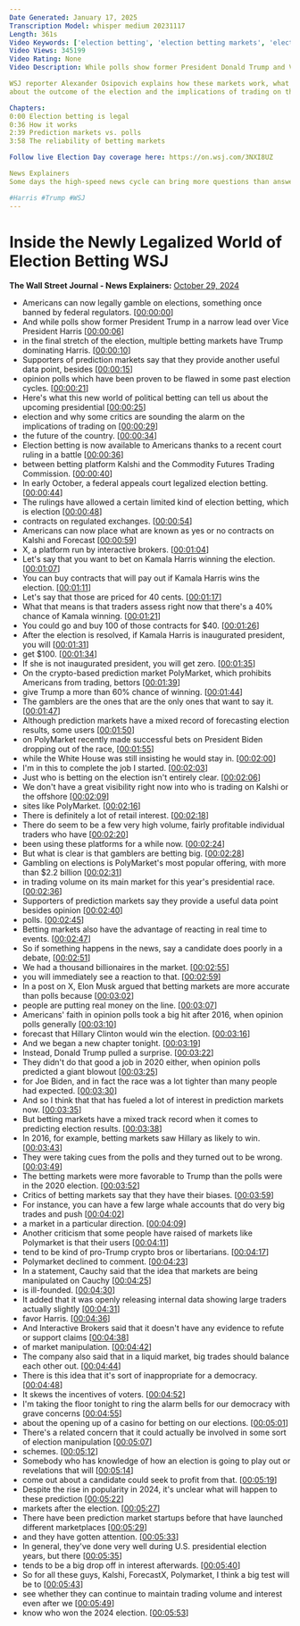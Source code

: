 ```yaml
---
Date Generated: January 17, 2025
Transcription Model: whisper medium 20231117
Length: 361s
Video Keywords: ['election betting', 'election betting markets', 'election gambling', 'gambling', 'betting', 'markets', 'betting markets', 'polymarket', 'polymarket election', 'polls', 'polling', 'election', '2024 presidential election', 'donald trump', 'kamala harris', 'harris news', 'trump news', 'harris vs trump', 'kalshi trading', 'trump polls', 'gop', 'harris polls', 'prediction markets', 'general election', 'us news', 'federal regulators', 'regulation', 'gamble', 'political betting', 'political gambling', 'trading', 'trading markets', 'futures trading', 'usnews']
Video Views: 345199
Video Rating: None
Video Description: While polls show former President Donald Trump and Vice President Kamala Harris in a dead heat in the final stretch of the 2024 election, the GOP nominee is dominating the Democratic candidate in the betting markets. Once banned by federal regulators, Americans can now legally gamble on elections in prediction markets. Platforms like Kalshi and Polymarket have emerged as websites to place yes-or-no contracts.

WSJ reporter Alexander Osipovich explains how these markets work, what they could tell us 
about the outcome of the election and the implications of trading on the future of the country. 

Chapters:
0:00 Election betting is legal
0:36 How it works
2:39 Prediction markets vs. polls
3:58 The reliability of betting markets

Follow live Election Day coverage here: https://on.wsj.com/3NXI8UZ

News Explainers
Some days the high-speed news cycle can bring more questions than answers. WSJ’s news explainers break down the day's biggest stories into bite-size pieces to help you make sense of the news.

#Harris #Trump #WSJ
---
```


# Inside the Newly Legalized World of Election Betting  WSJ
**The Wall Street Journal - News Explainers:** [October 29, 2024](https://www.youtube.com/watch?v=Ufkwk8mWs9o)
*  Americans can now legally gamble on elections, something once banned by federal regulators. [[00:00:00](https://www.youtube.com/watch?v=Ufkwk8mWs9o&t=0.0s)]
*  And while polls show former President Trump in a narrow lead over Vice President Harris [[00:00:06](https://www.youtube.com/watch?v=Ufkwk8mWs9o&t=6.12s)]
*  in the final stretch of the election, multiple betting markets have Trump dominating Harris. [[00:00:10](https://www.youtube.com/watch?v=Ufkwk8mWs9o&t=10.72s)]
*  Supporters of prediction markets say that they provide another useful data point, besides [[00:00:15](https://www.youtube.com/watch?v=Ufkwk8mWs9o&t=15.8s)]
*  opinion polls which have been proven to be flawed in some past election cycles. [[00:00:21](https://www.youtube.com/watch?v=Ufkwk8mWs9o&t=21.12s)]
*  Here's what this new world of political betting can tell us about the upcoming presidential [[00:00:25](https://www.youtube.com/watch?v=Ufkwk8mWs9o&t=25.0s)]
*  election and why some critics are sounding the alarm on the implications of trading on [[00:00:29](https://www.youtube.com/watch?v=Ufkwk8mWs9o&t=29.52s)]
*  the future of the country. [[00:00:34](https://www.youtube.com/watch?v=Ufkwk8mWs9o&t=34.32s)]
*  Election betting is now available to Americans thanks to a recent court ruling in a battle [[00:00:36](https://www.youtube.com/watch?v=Ufkwk8mWs9o&t=36.68s)]
*  between betting platform Kalshi and the Commodity Futures Trading Commission. [[00:00:40](https://www.youtube.com/watch?v=Ufkwk8mWs9o&t=40.84s)]
*  In early October, a federal appeals court legalized election betting. [[00:00:44](https://www.youtube.com/watch?v=Ufkwk8mWs9o&t=44.96s)]
*  The rulings have allowed a certain limited kind of election betting, which is election [[00:00:48](https://www.youtube.com/watch?v=Ufkwk8mWs9o&t=48.68s)]
*  contracts on regulated exchanges. [[00:00:54](https://www.youtube.com/watch?v=Ufkwk8mWs9o&t=54.239999999999995s)]
*  Americans can now place what are known as yes or no contracts on Kalshi and Forecast [[00:00:59](https://www.youtube.com/watch?v=Ufkwk8mWs9o&t=59.48s)]
*  X, a platform run by interactive brokers. [[00:01:04](https://www.youtube.com/watch?v=Ufkwk8mWs9o&t=64.2s)]
*  Let's say that you want to bet on Kamala Harris winning the election. [[00:01:07](https://www.youtube.com/watch?v=Ufkwk8mWs9o&t=67.44s)]
*  You can buy contracts that will pay out if Kamala Harris wins the election. [[00:01:11](https://www.youtube.com/watch?v=Ufkwk8mWs9o&t=71.47999999999999s)]
*  Let's say that those are priced for 40 cents. [[00:01:17](https://www.youtube.com/watch?v=Ufkwk8mWs9o&t=77.47999999999999s)]
*  What that means is that traders assess right now that there's a 40% chance of Kamala winning. [[00:01:21](https://www.youtube.com/watch?v=Ufkwk8mWs9o&t=81.08s)]
*  You could go and buy 100 of those contracts for $40. [[00:01:26](https://www.youtube.com/watch?v=Ufkwk8mWs9o&t=86.38s)]
*  After the election is resolved, if Kamala Harris is inaugurated president, you will [[00:01:31](https://www.youtube.com/watch?v=Ufkwk8mWs9o&t=91.53999999999999s)]
*  get $100. [[00:01:34](https://www.youtube.com/watch?v=Ufkwk8mWs9o&t=94.97999999999999s)]
*  If she is not inaugurated president, you will get zero. [[00:01:35](https://www.youtube.com/watch?v=Ufkwk8mWs9o&t=95.97999999999999s)]
*  On the crypto-based prediction market PolyMarket, which prohibits Americans from trading, bettors [[00:01:39](https://www.youtube.com/watch?v=Ufkwk8mWs9o&t=99.78s)]
*  give Trump a more than 60% chance of winning. [[00:01:44](https://www.youtube.com/watch?v=Ufkwk8mWs9o&t=104.53999999999999s)]
*  The gamblers are the ones that are the only ones that want to say it. [[00:01:47](https://www.youtube.com/watch?v=Ufkwk8mWs9o&t=107.53999999999999s)]
*  Although prediction markets have a mixed record of forecasting election results, some users [[00:01:50](https://www.youtube.com/watch?v=Ufkwk8mWs9o&t=110.89999999999999s)]
*  on PolyMarket recently made successful bets on President Biden dropping out of the race, [[00:01:55](https://www.youtube.com/watch?v=Ufkwk8mWs9o&t=115.16s)]
*  while the White House was still insisting he would stay in. [[00:02:00](https://www.youtube.com/watch?v=Ufkwk8mWs9o&t=120.39999999999999s)]
*  I'm in this to complete the job I started. [[00:02:03](https://www.youtube.com/watch?v=Ufkwk8mWs9o&t=123.47999999999999s)]
*  Just who is betting on the election isn't entirely clear. [[00:02:06](https://www.youtube.com/watch?v=Ufkwk8mWs9o&t=126.16s)]
*  We don't have a great visibility right now into who is trading on Kalshi or the offshore [[00:02:09](https://www.youtube.com/watch?v=Ufkwk8mWs9o&t=129.56s)]
*  sites like PolyMarket. [[00:02:16](https://www.youtube.com/watch?v=Ufkwk8mWs9o&t=136.35999999999999s)]
*  There is definitely a lot of retail interest. [[00:02:18](https://www.youtube.com/watch?v=Ufkwk8mWs9o&t=138.24s)]
*  There do seem to be a few very high volume, fairly profitable individual traders who have [[00:02:20](https://www.youtube.com/watch?v=Ufkwk8mWs9o&t=140.28s)]
*  been using these platforms for a while now. [[00:02:24](https://www.youtube.com/watch?v=Ufkwk8mWs9o&t=144.96s)]
*  But what is clear is that gamblers are betting big. [[00:02:28](https://www.youtube.com/watch?v=Ufkwk8mWs9o&t=148.0s)]
*  Gambling on elections is PolyMarket's most popular offering, with more than $2.2 billion [[00:02:31](https://www.youtube.com/watch?v=Ufkwk8mWs9o&t=151.3s)]
*  in trading volume on its main market for this year's presidential race. [[00:02:36](https://www.youtube.com/watch?v=Ufkwk8mWs9o&t=156.48000000000002s)]
*  Supporters of prediction markets say they provide a useful data point besides opinion [[00:02:40](https://www.youtube.com/watch?v=Ufkwk8mWs9o&t=160.84s)]
*  polls. [[00:02:45](https://www.youtube.com/watch?v=Ufkwk8mWs9o&t=165.28s)]
*  Betting markets also have the advantage of reacting in real time to events. [[00:02:47](https://www.youtube.com/watch?v=Ufkwk8mWs9o&t=167.16s)]
*  So if something happens in the news, say a candidate does poorly in a debate, [[00:02:51](https://www.youtube.com/watch?v=Ufkwk8mWs9o&t=171.38s)]
*  We had a thousand billionaires in the market. [[00:02:55](https://www.youtube.com/watch?v=Ufkwk8mWs9o&t=175.29999999999998s)]
*  you will immediately see a reaction to that. [[00:02:59](https://www.youtube.com/watch?v=Ufkwk8mWs9o&t=179.57999999999998s)]
*  In a post on X, Elon Musk argued that betting markets are more accurate than polls because [[00:03:02](https://www.youtube.com/watch?v=Ufkwk8mWs9o&t=182.5s)]
*  people are putting real money on the line. [[00:03:07](https://www.youtube.com/watch?v=Ufkwk8mWs9o&t=187.76s)]
*  Americans' faith in opinion polls took a big hit after 2016, when opinion polls generally [[00:03:10](https://www.youtube.com/watch?v=Ufkwk8mWs9o&t=190.45999999999998s)]
*  forecast that Hillary Clinton would win the election. [[00:03:16](https://www.youtube.com/watch?v=Ufkwk8mWs9o&t=196.29999999999998s)]
*  And we began a new chapter tonight. [[00:03:19](https://www.youtube.com/watch?v=Ufkwk8mWs9o&t=199.66s)]
*  Instead, Donald Trump pulled a surprise. [[00:03:22](https://www.youtube.com/watch?v=Ufkwk8mWs9o&t=202.57999999999998s)]
*  They didn't do that good a job in 2020 either, when opinion polls predicted a giant blowout [[00:03:25](https://www.youtube.com/watch?v=Ufkwk8mWs9o&t=205.29999999999998s)]
*  for Joe Biden, and in fact the race was a lot tighter than many people had expected. [[00:03:30](https://www.youtube.com/watch?v=Ufkwk8mWs9o&t=210.62s)]
*  And so I think that that has fueled a lot of interest in prediction markets now. [[00:03:35](https://www.youtube.com/watch?v=Ufkwk8mWs9o&t=215.18s)]
*  But betting markets have a mixed track record when it comes to predicting election results. [[00:03:38](https://www.youtube.com/watch?v=Ufkwk8mWs9o&t=218.82s)]
*  In 2016, for example, betting markets saw Hillary as likely to win. [[00:03:43](https://www.youtube.com/watch?v=Ufkwk8mWs9o&t=223.26s)]
*  They were taking cues from the polls and they turned out to be wrong. [[00:03:49](https://www.youtube.com/watch?v=Ufkwk8mWs9o&t=229.06s)]
*  The betting markets were more favorable to Trump than the polls were in the 2020 election. [[00:03:52](https://www.youtube.com/watch?v=Ufkwk8mWs9o&t=232.5s)]
*  Critics of betting markets say that they have their biases. [[00:03:59](https://www.youtube.com/watch?v=Ufkwk8mWs9o&t=239.7s)]
*  For instance, you can have a few large whale accounts that do very big trades and push [[00:04:02](https://www.youtube.com/watch?v=Ufkwk8mWs9o&t=242.82s)]
*  a market in a particular direction. [[00:04:09](https://www.youtube.com/watch?v=Ufkwk8mWs9o&t=249.1s)]
*  Another criticism that some people have raised of markets like Polymarket is that their users [[00:04:11](https://www.youtube.com/watch?v=Ufkwk8mWs9o&t=251.22s)]
*  tend to be kind of pro-Trump crypto bros or libertarians. [[00:04:17](https://www.youtube.com/watch?v=Ufkwk8mWs9o&t=257.42s)]
*  Polymarket declined to comment. [[00:04:23](https://www.youtube.com/watch?v=Ufkwk8mWs9o&t=263.42s)]
*  In a statement, Cauchy said that the idea that markets are being manipulated on Cauchy [[00:04:25](https://www.youtube.com/watch?v=Ufkwk8mWs9o&t=265.74s)]
*  is ill-founded. [[00:04:30](https://www.youtube.com/watch?v=Ufkwk8mWs9o&t=270.18s)]
*  It added that it was openly releasing internal data showing large traders actually slightly [[00:04:31](https://www.youtube.com/watch?v=Ufkwk8mWs9o&t=271.3s)]
*  favor Harris. [[00:04:36](https://www.youtube.com/watch?v=Ufkwk8mWs9o&t=276.46s)]
*  And Interactive Brokers said that it doesn't have any evidence to refute or support claims [[00:04:38](https://www.youtube.com/watch?v=Ufkwk8mWs9o&t=278.06s)]
*  of market manipulation. [[00:04:42](https://www.youtube.com/watch?v=Ufkwk8mWs9o&t=282.78s)]
*  The company also said that in a liquid market, big trades should balance each other out. [[00:04:44](https://www.youtube.com/watch?v=Ufkwk8mWs9o&t=284.34000000000003s)]
*  There is this idea that it's sort of inappropriate for a democracy. [[00:04:48](https://www.youtube.com/watch?v=Ufkwk8mWs9o&t=288.7s)]
*  It skews the incentives of voters. [[00:04:52](https://www.youtube.com/watch?v=Ufkwk8mWs9o&t=292.42s)]
*  I'm taking the floor tonight to ring the alarm bells for our democracy with grave concerns [[00:04:55](https://www.youtube.com/watch?v=Ufkwk8mWs9o&t=295.5s)]
*  about the opening up of a casino for betting on our elections. [[00:05:01](https://www.youtube.com/watch?v=Ufkwk8mWs9o&t=301.62s)]
*  There's a related concern that it could actually be involved in some sort of election manipulation [[00:05:07](https://www.youtube.com/watch?v=Ufkwk8mWs9o&t=307.02s)]
*  schemes. [[00:05:12](https://www.youtube.com/watch?v=Ufkwk8mWs9o&t=312.82s)]
*  Somebody who has knowledge of how an election is going to play out or revelations that will [[00:05:14](https://www.youtube.com/watch?v=Ufkwk8mWs9o&t=314.14s)]
*  come out about a candidate could seek to profit from that. [[00:05:19](https://www.youtube.com/watch?v=Ufkwk8mWs9o&t=319.46s)]
*  Despite the rise in popularity in 2024, it's unclear what will happen to these prediction [[00:05:22](https://www.youtube.com/watch?v=Ufkwk8mWs9o&t=322.02s)]
*  markets after the election. [[00:05:27](https://www.youtube.com/watch?v=Ufkwk8mWs9o&t=327.74s)]
*  There have been prediction market startups before that have launched different marketplaces [[00:05:29](https://www.youtube.com/watch?v=Ufkwk8mWs9o&t=329.53999999999996s)]
*  and they have gotten attention. [[00:05:33](https://www.youtube.com/watch?v=Ufkwk8mWs9o&t=333.34s)]
*  In general, they've done very well during U.S. presidential election years, but there [[00:05:35](https://www.youtube.com/watch?v=Ufkwk8mWs9o&t=335.65999999999997s)]
*  tends to be a big drop off in interest afterwards. [[00:05:40](https://www.youtube.com/watch?v=Ufkwk8mWs9o&t=340.06s)]
*  So for all these guys, Kalshi, ForecastX, Polymarket, I think a big test will be to [[00:05:43](https://www.youtube.com/watch?v=Ufkwk8mWs9o&t=343.02s)]
*  see whether they can continue to maintain trading volume and interest even after we [[00:05:49](https://www.youtube.com/watch?v=Ufkwk8mWs9o&t=349.46s)]
*  know who won the 2024 election. [[00:05:53](https://www.youtube.com/watch?v=Ufkwk8mWs9o&t=353.78s)]
